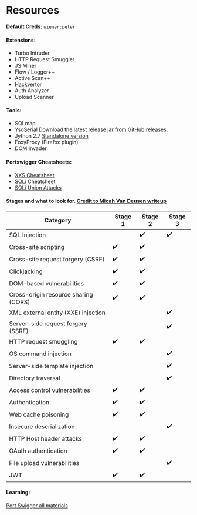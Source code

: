 # Resources

**Default Creds:** `wiener:peter`

#### Extensions:
- Turbo Intruder
- HTTP Request Smuggler
- JS Miner
- Flow / Logger++
- Active Scan++
- Hackvertor
- Auth Analyzer
- Upload Scanner

#### Tools:
- SQLmap 
- YsoSerial [ Download the latest release jar from GitHub releases.](https://github.com/frohoff/ysoserial)
- Jython 2.7 [Standalone version](https://repo1.maven.org/maven2/org/python/jython-standalone/2.7.3/jython-standalone-2.7.3.jar)
- FoxyProxy (Firefox plugin)
- DOM Invader 

#### Portswigger Cheatsheets:
- [XXS Cheatsheet](https://portswigger.net/web-security/cross-site-scripting/cheat-sheet)
- [SQLi Cheatsheet](https://portswigger.net/web-security/sql-injection/cheat-sheet)
- [SQLi Union Attacks](https://portswigger.net/web-security/sql-injection/union-attacks)

#### Stages and what to look for. [Credit to Micah Van Deusen writeup](https://micahvandeusen.com/burp-suite-certified-practitioner-exam-review/)
| Category | Stage 1 | Stage 2 | Stage 3 |
| --- | --- | --- | --- |
| SQL Injection |     | ✔️  | ✔️  |
| Cross-site scripting | ✔️  | ✔️  |     |
| Cross-site request forgery (CSRF) | ✔️  | ✔️  |     |
| Clickjacking | ✔️  | ✔️  |     |
| DOM-based vulnerabilities | ✔️  | ✔️  |     |
| Cross-origin resource sharing (CORS) | ✔️  | ✔️  |     |
| XML external entity (XXE) injection |     |     | ✔️  |
| Server-side request forgery (SSRF) |     |     | ✔️  |
| HTTP request smuggling | ✔️  | ✔️  |     |
| OS command injection |     |     | ✔️  |
| Server-side template injection |     |     | ✔️  |
| Directory traversal |     |     | ✔️  |
| Access control vulnerabilities | ✔️  | ✔️  |     |
| Authentication | ✔️  | ✔️  |     |
| Web cache poisoning | ✔️  | ✔️  |     |
| Insecure deserialization |     |     | ✔️  |
| HTTP Host header attacks | ✔️  | ✔️  |     |
| OAuth authentication | ✔️  | ✔️  |     |
| File upload vulnerabilities |     |     | ✔️  |
| JWT | ✔️  | ✔️  |     |

#### Learning:
[Port Swigger all materials](https://portswigger.net/web-security/all-materials)




